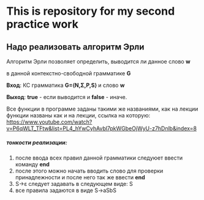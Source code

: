 # This is repository for my second practice work

## Надо реализовать алгоритм Эрли

 Алгоритм Эрли позволяет определить, выводится ли данное слово **w**
 
 в данной контекстно-свободной грамматике **G**
 
 **Вход**: КС грамматика **G=⟨N,Σ,P,S⟩** и слово **w**
 
 **Выход**: **true** - если выводится и **false** - иначе.


Все функции в программе заданы такими же названиями, как на лекции
функции названы как и на лекции, ссылка на которую: https://www.youtube.com/watch?v=P6qWLT_TFtw&list=PL4_hYwCyhAvbl7pkWGbeOjWyU-z7hDnlb&index=8

##### тонкости реализации:

1) после ввода всех правил данной грамматики следуюет ввести команду **end**
2) после этого можно начать вводить слово для проверки принадлежности и после него так же ввести **end**
3) S->ε следует задавать в следующем виде: S
4) все правила задаются в виде S->aSbS
